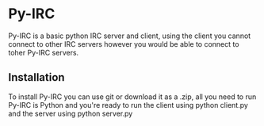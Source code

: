 # Py-IRC
Py-IRC is a basic python IRC server and client, using the client you cannot connect to other IRC servers however you would be able to connect to toher Py-IRC servers.
## Installation
To install Py-IRC you can use git or download it as a .zip, all you need to run Py-IRC is Python and you're ready to run the client using python client.py and the server using python server.py